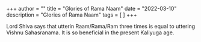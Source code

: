 +++
author = ""
title = "Glories of Rama Naam"
date = "2022-03-10"
description = "Glories of Rama Naam"
tags = [
]
+++

Lord Shiva says that utterin Raam/Rama/Ram three times is equal to uttering Vishnu Sahasranama. It is so beneficial in the present Kaliyuga age.
